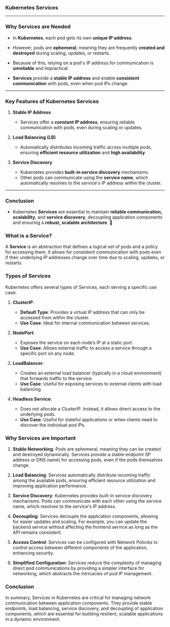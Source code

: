 ### **Kubernetes Services**  

---

### **Why Services are Needed**  

- In **Kubernetes**, each pod gets its own **unique IP address**.  
- However, pods are **ephemeral**, meaning they are frequently **created and destroyed** during scaling, updates, or restarts.  
- Because of this, relying on a pod's IP address for communication is **unreliable** and impractical.  

- **Services** provide a **stable IP address** and enable **consistent communication** with pods, even when pod IPs change.  

---

### **Key Features of Kubernetes Services**  

1. **Stable IP Address**  
   - Services offer a **constant IP address**, ensuring reliable communication with pods, even during scaling or updates.  

2. **Load Balancing (LB)**  
   - Automatically distributes incoming traffic across multiple pods, ensuring **efficient resource utilization** and **high availability**.  

3. **Service Discovery**  
   - Kubernetes provides **built-in service discovery** mechanisms.  
   - Other pods can communicate using the **service name**, which automatically resolves to the service's IP address within the cluster.  

---

### **Conclusion**  
- Kubernetes **Services** are essential to maintain **reliable communication, scalability**, and **service discovery**, decoupling application components and ensuring a **robust, scalable architecture**. 🚀

### What is a Service?

A **Service** is an abstraction that defines a logical set of pods and a policy for accessing them. It allows for consistent communication with pods even if their underlying IP addresses change over time due to scaling, updates, or restarts.

### Types of Services

Kubernetes offers several types of Services, each serving a specific use case:

1. **ClusterIP**: 
   - **Default Type**: Provides a virtual IP address that can only be accessed from within the cluster.
   - **Use Case**: Ideal for internal communication between services.

2. **NodePort**: 
   - Exposes the service on each node’s IP at a static port.
   - **Use Case**: Allows external traffic to access a service through a specific port on any node.

3. **LoadBalancer**: 
   - Creates an external load balancer (typically in a cloud environment) that forwards traffic to the service.
   - **Use Case**: Useful for exposing services to external clients with load balancing.

4. **Headless Service**: 
   - Does not allocate a ClusterIP. Instead, it allows direct access to the underlying pods.
   - **Use Case**: Useful for stateful applications or when clients need to discover the individual pod IPs.

### Why Services are Important

1. **Stable Networking**: Pods are ephemeral, meaning they can be created and destroyed dynamically. Services provide a stable endpoint (IP address or DNS name) for accessing pods, even if the pods themselves change.

2. **Load Balancing**: Services automatically distribute incoming traffic among the available pods, ensuring efficient resource utilization and improving application performance.

3. **Service Discovery**: Kubernetes provides built-in service discovery mechanisms. Pods can communicate with each other using the service name, which resolves to the service's IP address.

4. **Decoupling**: Services decouple the application components, allowing for easier updates and scaling. For example, you can update the backend service without affecting the frontend service as long as the API remains consistent.

5. **Access Control**: Services can be configured with Network Policies to control access between different components of the application, enhancing security.

6. **Simplified Configuration**: Services reduce the complexity of managing direct pod communications by providing a simpler interface for networking, which abstracts the intricacies of pod IP management.

### Conclusion

In summary, Services in Kubernetes are critical for managing network communication between application components. They provide stable endpoints, load balancing, service discovery, and decoupling of application components, which are essential for building resilient, scalable applications in a dynamic environment.